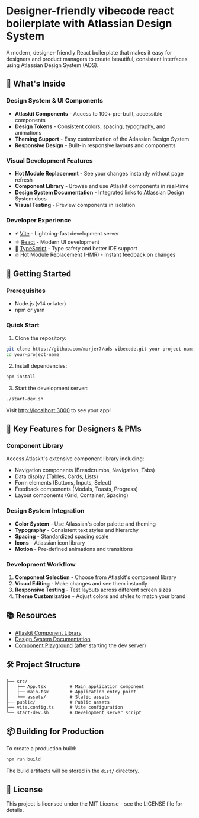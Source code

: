 # Designer-friendly vibecode react boilerplate with Atlassian Design System

A modern, designer-friendly React boilerplate that makes it easy for designers and product managers to create beautiful, consistent interfaces using Atlassian Design System (ADS).

## 🎨 What's Inside

### Design System & UI Components
- **Atlaskit Components** - Access to 100+ pre-built, accessible components
- **Design Tokens** - Consistent colors, spacing, typography, and animations
- **Theming Support** - Easy customization of the Atlassian Design System
- **Responsive Design** - Built-in responsive layouts and components

### Visual Development Features
- **Hot Module Replacement** - See your changes instantly without page refresh
- **Component Library** - Browse and use Atlaskit components in real-time
- **Design System Documentation** - Integrated links to Atlassian Design System docs
- **Visual Testing** - Preview components in isolation

### Developer Experience
- ⚡️ [Vite](https://vitejs.dev/) - Lightning-fast development server
- ⚛️ [React](https://reactjs.org/) - Modern UI development
- 📝 [TypeScript](https://www.typescriptlang.org/) - Type safety and better IDE support
- 🔥 Hot Module Replacement (HMR) - Instant feedback on changes

## 🚀 Getting Started

### Prerequisites
- Node.js (v14 or later)
- npm or yarn

### Quick Start

1. Clone the repository:
```bash
git clone https://github.com/marjer7/ads-vibecode.git your-project-name
cd your-project-name
```

2. Install dependencies:
```bash
npm install
```

3. Start the development server:
```bash
./start-dev.sh
```

Visit [http://localhost:3000](http://localhost:3000) to see your app!

## 🎯 Key Features for Designers & PMs

### Component Library
Access Atlaskit's extensive component library including:
- Navigation components (Breadcrumbs, Navigation, Tabs)
- Data display (Tables, Cards, Lists)
- Form elements (Buttons, Inputs, Select)
- Feedback components (Modals, Toasts, Progress)
- Layout components (Grid, Container, Spacing)

### Design System Integration
- **Color System** - Use Atlassian's color palette and theming
- **Typography** - Consistent text styles and hierarchy
- **Spacing** - Standardized spacing scale
- **Icons** - Atlassian icon library
- **Motion** - Pre-defined animations and transitions

### Development Workflow
1. **Component Selection** - Choose from Atlaskit's component library
2. **Visual Editing** - Make changes and see them instantly
3. **Responsive Testing** - Test layouts across different screen sizes
4. **Theme Customization** - Adjust colors and styles to match your brand

## 📚 Resources

- [Atlaskit Component Library](https://atlassian.design/components)
- [Design System Documentation](https://atlassian.design/)
- [Component Playground](http://localhost:3000) (after starting the dev server)

## 🛠️ Project Structure

```
├── src/
│   ├── App.tsx         # Main application component
│   ├── main.tsx        # Application entry point
│   └── assets/         # Static assets
├── public/             # Public assets
├── vite.config.ts      # Vite configuration
└── start-dev.sh        # Development server script
```

## 📦 Building for Production

To create a production build:
```bash
npm run build
```

The build artifacts will be stored in the `dist/` directory.

## 📄 License

This project is licensed under the MIT License - see the LICENSE file for details.
